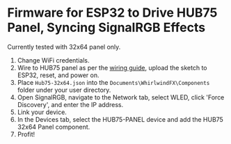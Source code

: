 # Firmware for ESP32 to Drive HUB75 Panel, Syncing SignalRGB Effects

Currently tested with 32x64 panel only.

1. Change WiFi credentials.
2. Wire to HUB75 panel as per the [wiring guide](https://github.com/mrcodetastic/ESP32-HUB75-MatrixPanel-DMA/blob/master/src/platforms/esp32/esp32-default-pins.hpp), upload the sketch to ESP32, reset, and power on.
3. Place `Hub75-32x64.json` into the `Documents\WhirlwindFX\Components` folder under your user directory.
4. Open SignalRGB, navigate to the Network tab, select WLED, click 'Force Discovery', and enter the IP address.
5. Link your device.
6. In the Devices tab, select the HUB75-PANEL device and add the HUB75 32x64 Panel component.
7. Profit!
